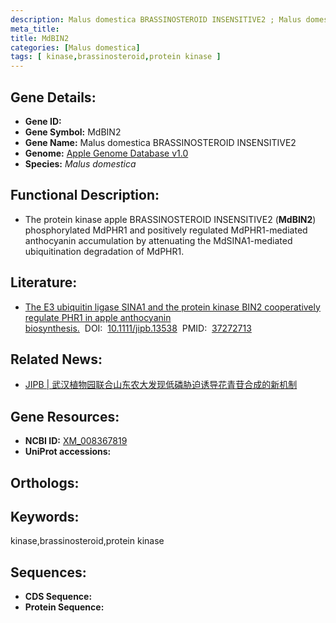 ```yaml
---
description: Malus domestica BRASSINOSTEROID INSENSITIVE2 ; Malus domestica
meta_title:
title: MdBIN2
categories: [Malus domestica]
tags: [ kinase,brassinosteroid,protein kinase ]
---
```


## Gene Details:
- **Gene ID:**	[]()
- **Gene Symbol:** MdBIN2
- **Gene Name:** Malus domestica BRASSINOSTEROID INSENSITIVE2
- **Genome:** [Apple Genome Database v1.0]()
- **Species:** *Malus domestica*

## Functional Description:
   - The protein kinase apple BRASSINOSTEROID INSENSITIVE2 (**MdBIN2**) phosphorylated MdPHR1 and positively regulated MdPHR1-mediated anthocyanin accumulation by attenuating the MdSINA1-mediated ubiquitination degradation of MdPHR1. 

## Literature:
   - [The E3 ubiquitin ligase SINA1 and the protein kinase BIN2 cooperatively regulate PHR1 in apple anthocyanin biosynthesis.]( https://onlinelibrary.wiley.com/doi/10.1111/jipb.13538)&nbsp;&nbsp;DOI:&nbsp;&nbsp;[10.1111/jipb.13538](https://onlinelibrary.wiley.com/doi/10.1111/jipb.13538)&nbsp;&nbsp;PMID:&nbsp;&nbsp;[37272713](https://pubmed.ncbi.nlm.nih.gov/37272713/)

## Related News:
   - [JIPB | 武汉植物园联合山东农大发现低磷胁迫诱导花青苷合成的新机制](https://mp.weixin.qq.com/s/6f2-30A3Hl55wD1H4VZ0qQ)

## Gene Resources:
- **NCBI ID:** [XM_008367819](https://www.ncbi.nlm.nih.gov/gene/?term=XM_008367819)
- **UniProt accessions:** [](https://www.uniprot.org/uniprotkb//entry)

## Orthologs:

## Keywords:
kinase,brassinosteroid,protein kinase

## Sequences:
- **CDS Sequence:**
- **Protein Sequence:**

